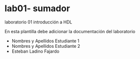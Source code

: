 # lab01- sumador 
laboratorio 01 introducción a HDL

En esta plantilla debe adicionar la documentación del laboratorio

* Nombres y Apellidos Estudiante 1
* Nombres y Apellidos Estudiante 2
* Esteban Ladino Fajardo

